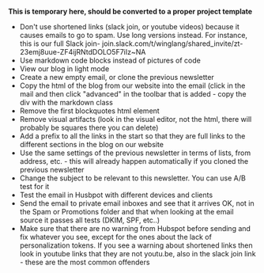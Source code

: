 **This is temporary here, should be converted to a proper project template**

- Don't use shortened links (slack join, or youtube videos) because it causes emails to go to spam. Use long versions instead. For instance, this is our full Slack join- join.slack.com/t/winglang/shared_invite/zt-23emj8uue-ZF4ijRNtdDOLO5F7iIz~NA
- Use markdown code blocks instead of pictures of code
- View our blog in light mode
- Create a new empty email, or clone the previous newsletter
- Copy the html of the blog from our website into the email (click in the mail and then click "advanced" in the toolbar that is added - copy the div with the markdown class
- Remove the first blockquotes html element
- Remove visual artifacts (look in the visual editor, not the html, there will probably be squares there you can delete)
- Add a prefix to all the links in the start so that they are full links to the different sections in the blog on our website
- Use the same settings of the previous newsletter in terms of lists, from address, etc. - this will already happen automatically if you cloned the previous newsletter
- Change the subject to be relevant to this newsletter. You can use A/B test for it
- Test the email in Husbpot with different devices and clients
- Send the email to private email inboxes and see that it arrives OK, not in the Spam or Promotions folder and that when looking at the email source it passes all tests (DKIM, SPF, etc..)
- Make sure that there are no warning from Hubspot before sending and fix whatever you see, except for the ones about the lack of personalization tokens. If you see a warning about shortened links then look in youtube links that they are not youtu.be, also in the slack join link - these are the most common offenders

